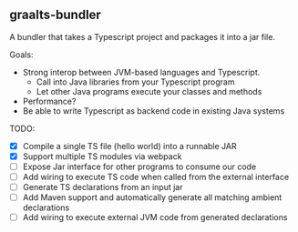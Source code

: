 ## graalts-bundler

A bundler that takes a Typescript project and packages it into a jar file.

Goals:
 - Strong interop between JVM-based languages and Typescript.
   - Call into Java libraries from your Typescript program
   - Let other Java programs execute your classes and methods
 - Performance?
 - Be able to write Typescript as backend code in existing Java systems


TODO:
 - [x] Compile a single TS file (hello world) into a runnable JAR
 - [x] Support multiple TS modules via webpack
 - [ ] Expose Jar interface for other programs to consume our code
 - [ ] Add wiring to execute TS code when called from the external interface
 - [ ] Generate TS declarations from an input jar
 - [ ] Add Maven support and automatically generate all matching ambient declarations
 - [ ] Add wiring to execute external JVM code from generated declarations
